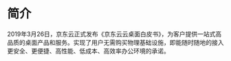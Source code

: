 # 简介

2019年3月26日，京东云正式发布《京东云云桌面白皮书》，为客户提供一站式高品质的桌面产品和服务。实现了用户无需购买物理基础设施，即能随时随地的接入更安全、更便捷、高性能、低成本、高效率办公环境的承诺。
